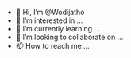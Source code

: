 - 👋 Hi, I’m @Wodijatho
- 👀 I’m interested in ...
- 🌱 I’m currently learning ...
- 💞️ I’m looking to collaborate on ...
- 📫 How to reach me ...

<!---
Wodijatho/Wodijatho is a ✨ special ✨ repository because its `README.md` (this file) appears on your GitHub profile.
You can click the Preview link to take a look at your changes.
--->
